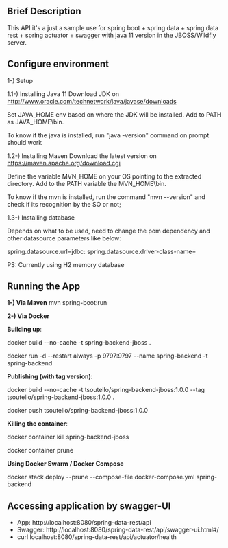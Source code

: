 ## Brief Description

This API it's a just a sample use for spring boot + spring data + spring data rest + spring actuator + swagger with java 11 version in the JBOSS/Wildfly server.

## Configure environment
1-) Setup

1.1-) Installing Java 11
Download JDK on http://www.oracle.com/technetwork/java/javase/downloads

Set JAVA_HOME env based on where the JDK will be installed. Add to PATH as JAVA_HOME\bin. 

To know if the java is installed, run "java -version" command on prompt should work 

1.2-) Installing Maven
Download the latest version on https://maven.apache.org/download.cgi

Define the variable MVN_HOME on your OS pointing to the extracted directory. Add to the PATH variable the MVN_HOME\bin.

To know if the mvn is installed, run the command "mvn --version" and check if its recognition by the SO or not;

1.3-) Installing database

Depends on what to be used, need to change the pom dependency and other datasource parameters like below:

spring.datasource.url=jdbc:
spring.datasource.driver-class-name=

PS: Currently using H2 memory database

## Running the App

**1-) Via Maven**
mvn spring-boot:run

**2-) Via Docker**

**Building up**:

docker build --no-cache -t spring-backend-jboss .

docker run -d --restart always -p 9797:9797 --name spring-backend -t spring-backend

**Publishing (with tag version)**:

docker build --no-cache -t tsoutello/spring-backend-jboss:1.0.0 --tag tsoutello/spring-backend-jboss:1.0.0 .

docker push tsoutello/spring-backend-jboss:1.0.0

**Killing the container**:

docker container kill spring-backend-jboss

docker container prune

**Using Docker Swarm / Docker Compose**

docker stack deploy --prune --compose-file docker-compose.yml spring-backend


## Accessing application by swagger-UI

- App: http://localhost:8080/spring-data-rest/api  
- Swagger: http://localhost:8080/spring-data-rest/api/swagger-ui.html#/
- curl localhost:8080/spring-data-rest/api/actuator/health